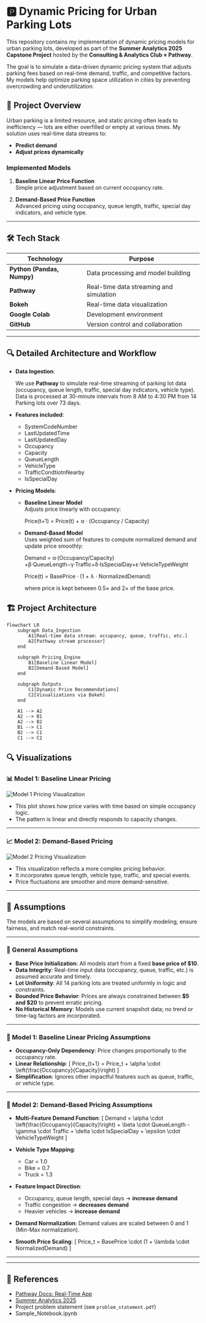 
# 🅿️ Dynamic Pricing for Urban Parking Lots

This repository contains my implementation of dynamic pricing models for urban parking lots, developed as part of the **Summer Analytics 2025 Capstone Project** hosted by the **Consulting & Analytics Club × Pathway**.

The goal is to simulate a data-driven dynamic pricing system that adjusts parking fees based on real-time demand, traffic, and competitive factors. My models help optimize parking space utilization in cities by preventing overcrowding and underutilization.

## 🚀 Project Overview

Urban parking is a limited resource, and static pricing often leads to inefficiency — lots are either overfilled or empty at various times. My solution uses real-time data streams to:

- **Predict demand**
- **Adjust prices dynamically**

### Implemented Models

1. **Baseline Linear Price Function**  
   Simple price adjustment based on current occupancy rate.

2. **Demand-Based Price Function**  
   Advanced pricing using occupancy, queue length, traffic, special day indicators, and vehicle type.

---

## 🛠 Tech Stack

| Technology | Purpose |
|------------|---------|
| **Python (Pandas, Numpy)** | Data processing and model building |
| **Pathway** | Real-time data streaming and simulation |
| **Bokeh** | Real-time data visualization |
| **Google Colab** | Development environment |
| **GitHub** | Version control and collaboration |

---



## 🔍 Detailed Architecture and Workflow

- **Data Ingestion**:
 
  We use **Pathway** to simulate real-time streaming of parking lot data (occupancy, queue length, traffic, special day indicators, vehicle type). Data is processed at 30-minute intervals from 8 AM to 4:30 PM      from 14 Parking lots over 73 days.

- **Features included**:
  
  - SystemCodeNumber
  -  LastUpdatedTime
  -  LastUpdatedDay
  -  Occupancy
  -  Capacity
  -  QueueLength
  -  VehicleType
  -  TrafficCondtiotnNearby
  -  IsSpecialDay

- **Pricing Models**:
  - **Baseline Linear Model**  
    Adjusts price linearly with occupancy:
    
    Price(t+1) = Price(t) +  α · (Occupancy / Capacity)

  - **Demand-Based Model**  
    Uses weighted sum of features to compute normalized demand and update price smoothly:
    
    Demand = α·(Occupancy/Capacity) +β·QueueLength−γ·Traffic+δ·IsSpecialDay+ε·VehicleTypeWeight

    Price(t) = BasePrice · (1 + λ · NormalizedDemand) 
    
    where price is kept between 0.5× and 2× of the base price.


## 🏗️ Project Architecture

```mermaid
flowchart LR
    subgraph Data_Ingestion
        A1[Real-time data stream: occupancy, queue, traffic, etc.]
        A2[Pathway stream processor]
    end

    subgraph Pricing_Engine
        B1[Baseline Linear Model]
        B2[Demand-Based Model]
    end

    subgraph Outputs
        C1[Dynamic Price Recommendations]
        C2[Visualizations via Bokeh]
    end

    A1 --> A2
    A2 --> B1
    A2 --> B2
    B1 --> C1
    B2 --> C1
    C1 --> C2
```


## 🔍 Visualizations

### 📊 Model 1: Baseline Linear Pricing

![Model 1 Pricing Visualization](images/model1_plot.png)

- This plot shows how price varies with time based on simple occupancy logic.
- The pattern is linear and directly responds to capacity changes.

---

### 📈 Model 2: Demand-Based Pricing

![Model 2 Pricing Visualization](images/model2_plot.png)

- This visualization reflects a more complex pricing behavior.
- It incorporates queue length, vehicle type, traffic, and special events.
- Price fluctuations are smoother and more demand-sensitive.

---

## 🧩 Assumptions

The models are based on several assumptions to simplify modeling, ensure fairness, and match real-world constraints.

---

### 🔹 General Assumptions

- **Base Price Initialization**: All models start from a fixed **base price of $10**.
- **Data Integrity**: Real-time input data (occupancy, queue, traffic, etc.) is assumed accurate and timely.
- **Lot Uniformity**: All 14 parking lots are treated uniformly in logic and constraints.
- **Bounded Price Behavior**: Prices are always constrained between **$5 and $20** to prevent erratic pricing.
- **No Historical Memory**: Models use current snapshot data; no trend or time-lag factors are incorporated.

---

### 🔹 Model 1: Baseline Linear Pricing Assumptions

- **Occupancy-Only Dependency**: Price changes proportionally to the occupancy rate.
- **Linear Relationship**:
  \[
  Price_{t+1} = Price_t + \alpha \cdot \left(\frac{Occupancy}{Capacity}\right)
  \]
- **Simplification**: Ignores other impactful features such as queue, traffic, or vehicle type.

---

### 🔹 Model 2: Demand-Based Pricing Assumptions

- **Multi-Feature Demand Function**:
  \[
  Demand = \alpha \cdot \left(\frac{Occupancy}{Capacity}\right) + \beta \cdot QueueLength - \gamma \cdot Traffic + \delta \cdot IsSpecialDay + \epsilon \cdot VehicleTypeWeight
  \]

- **Vehicle Type Mapping**:
  - Car = 1.0  
  - Bike = 0.7  
  - Truck = 1.3

- **Feature Impact Direction**:
  - Occupancy, queue length, special days → **increase demand**
  - Traffic congestion → **decreases demand**
  - Heavier vehicles → **increase demand**

- **Demand Normalization**: Demand values are scaled between 0 and 1 (Min-Max normalization).
- **Smooth Price Scaling**:
  \[
  Price_t = BasePrice \cdot (1 + \lambda \cdot NormalizedDemand)
  \]

---



---

## 📄 References

- [Pathway Docs: Real-Time App](https://pathway.com/developers/user-guide/introduction/first_realtime_app_with_pathway/)
- [Summer Analytics 2025](https://www.caciitg.com/sa/course25/)
- Project problem statement (see `problem_statement.pdf`)
- Sample_Notebook.ipynb
